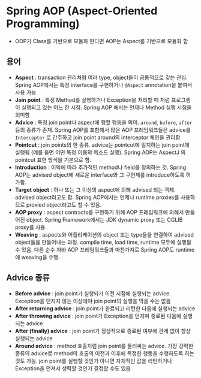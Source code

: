 # Spring AOP (Aspect-Oriented Programming)

- OOP가 Class를 기반으로 모듈화 한다면 AOP는 Aspect를 기반으로 모듈화 함

## 용어
- **Aspect** : transaction 관리처럼 여러 type, object들이 공통적으로 갖는 관심. Spring AOP에서는 특정 interface를 구현하거나 `@Aspect` annotation을 붙여서 사용 가능
- **Join point** : 특정 Method를 실행하거나 Exception을 처리할 때 처럼 프로그램이 실행되고 있는 어느 한 시점. Spring AOP 에서는 언제나 Method 실행 시점을 의미함
- **Advice** : 특정 join point나 aspect에 행할 행동을 의미. `around`, `before`, `after` 등의 종류가 존재. Spring AOP를 포함해서 많은 AOP 프레임워크들은 advice를 `Interceptor` 로 간주하고 join point around의 interceptor 체인을 관리함
- **Pointcut** : join points의 한 종류. advice는 pointcut에 일치하는 join point에 실행됨 (예를 들면 어떤 특정 이름의 메소드 실행). Spring AOP는 AspectJ 의 pointcut 표현 방식을 기본으로 함.
- **Introduction** : 이익에 따라 추가적인 method나 field를 정의하는 것. Spring AOP는 advised object에 새로운 interface와 그 구현체를 introduce하도록 허가함. 
- **Target object** : 하나 또는 그 이상의 aspect에 의해 advised 되는 객체. advised object라고도 함. Spring AOP에서는 언제나 runtime proxies를 사용하므로 proxied object라고도 할 수 있음.
- **AOP proxy** : aspect contracts를 구현하기 위해 AOP 프레임워크에 의해서 만들어진 object. Spring Framework에서는 JDK dynamic proxy 또는 CGLIB proxy를 사용.
- **Weaving** : aspects와 어플리케이션의 object 또는 type들을 연결하여 advised object들을 만들어내는 과정. compile time, load time, runtime 모두에 실행될 수 있음. 다른 순수 자바 AOP 프레임워크들과 마찬가지로 Spring AOP도 runtime에 weaving을 수행.


## Advice 종류
- **Before advice** : join point가 실행되기 이전 시점에 실행되는 advice. Exception을 던지지 않는 이상에야 join point의 실행을 막을 수는 없음
- **After returning advice** :  join point가 완료되고 리턴한 다음에 실행되는 advice
- **After throwing advice** : join point가 Exception을 던지며 종료된 다음에 실행되는 advice
- **After (finally) advice** : join point가 정상적으로 종료된 여부에 관계 없이 항상 실행되는 advice
- **Around advice** : method 호출처럼 join point를 둘러싸는 advice. 가장 강력한 종류의 advice로 method의 호출의 이전과 이후에 특정한 행동을 수행하도록 하는 것도 가능. join point를 실행할 것인가 아니면 자체적인 값을 리턴하거나 Exception을 던져서 생략할 것인가 결정할 수도 있음


